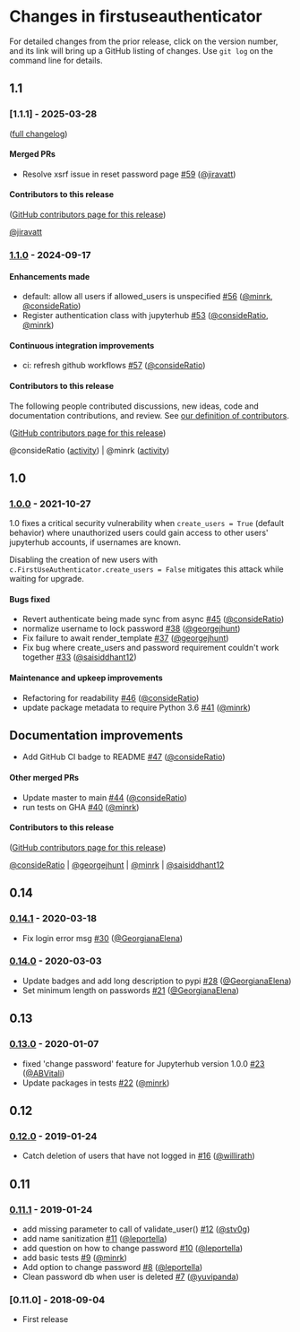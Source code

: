 # Changes in firstuseauthenticator

For detailed changes from the prior release, click on the version number, and
its link will bring up a GitHub listing of changes. Use `git log` on the
command line for details.

## 1.1

### [1.1.1] - 2025-03-28 

([full changelog](https://github.com/jupyterhub/firstuseauthenticator/compare/1.1.0...e1ada8b587cd1d9095c3a230663d3bfafb8d6546))

#### Merged PRs

- Resolve xsrf issue in reset password page [#59](https://github.com/jupyterhub/firstuseauthenticator/pull/59) ([@jiravatt](https://github.com/jiravatt))

#### Contributors to this release

([GitHub contributors page for this release](https://github.com/jupyterhub/firstuseauthenticator/graphs/contributors?from=2024-09-17&to=2025-03-28&type=c))

[@jiravatt](https://github.com/search?q=repo%3Ajupyterhub%2Ffirstuseauthenticator+involves%3Ajiravatt+updated%3A2024-09-17..2025-03-28&type=Issues)


### [1.1.0] - 2024-09-17

#### Enhancements made

- default: allow all users if allowed_users is unspecified [#56](https://github.com/jupyterhub/firstuseauthenticator/pull/56) ([@minrk](https://github.com/minrk), [@consideRatio](https://github.com/consideRatio))
- Register authentication class with jupyterhub [#53](https://github.com/jupyterhub/firstuseauthenticator/pull/53) ([@consideRatio](https://github.com/consideRatio), [@minrk](https://github.com/minrk))

#### Continuous integration improvements

- ci: refresh github workflows [#57](https://github.com/jupyterhub/firstuseauthenticator/pull/57) ([@consideRatio](https://github.com/consideRatio))

#### Contributors to this release

The following people contributed discussions, new ideas, code and documentation contributions, and review.
See [our definition of contributors](https://github-activity.readthedocs.io/en/latest/#how-does-this-tool-define-contributions-in-the-reports).

([GitHub contributors page for this release](https://github.com/jupyterhub/firstuseauthenticator/graphs/contributors?from=2021-10-28&to=2024-09-17&type=c))

@consideRatio ([activity](https://github.com/search?q=repo%3Ajupyterhub%2Ffirstuseauthenticator+involves%3AconsideRatio+updated%3A2021-10-28..2024-09-17&type=Issues)) | @minrk ([activity](https://github.com/search?q=repo%3Ajupyterhub%2Ffirstuseauthenticator+involves%3Aminrk+updated%3A2021-10-28..2024-09-17&type=Issues))

## 1.0

### [1.0.0] - 2021-10-27

1.0 fixes a critical security vulnerability when `create_users = True` (default behavior)
where unauthorized users could gain access to other users' jupyterhub accounts, if usernames are known.

Disabling the creation of new users with `c.FirstUseAuthenticator.create_users = False` mitigates this attack while waiting for upgrade.

#### Bugs fixed

- Revert authenticate being made sync from async [#45](https://github.com/jupyterhub/firstuseauthenticator/pull/45) ([@consideRatio](https://github.com/consideRatio))
- normalize username to lock password [#38](https://github.com/jupyterhub/firstuseauthenticator/pull/38) ([@georgejhunt](https://github.com/georgejhunt))
- Fix failure to await render_template [#37](https://github.com/jupyterhub/firstuseauthenticator/pull/37) ([@georgejhunt](https://github.com/georgejhunt))
- Fix bug where create_users and password requirement couldn't work together [#33](https://github.com/jupyterhub/firstuseauthenticator/pull/33) ([@saisiddhant12](https://github.com/saisiddhant12))

#### Maintenance and upkeep improvements

- Refactoring for readability [#46](https://github.com/jupyterhub/firstuseauthenticator/pull/46) ([@consideRatio](https://github.com/consideRatio))
- update package metadata to require Python 3.6 [#41](https://github.com/jupyterhub/firstuseauthenticator/pull/41) ([@minrk](https://github.com/minrk))

## Documentation improvements

- Add GitHub CI badge to README [#47](https://github.com/jupyterhub/firstuseauthenticator/pull/47) ([@consideRatio](https://github.com/consideRatio))

#### Other merged PRs

- Update master to main [#44](https://github.com/jupyterhub/firstuseauthenticator/pull/44) ([@consideRatio](https://github.com/consideRatio))
- run tests on GHA [#40](https://github.com/jupyterhub/firstuseauthenticator/pull/40) ([@minrk](https://github.com/minrk))

#### Contributors to this release

([GitHub contributors page for this release](https://github.com/jupyterhub/firstuseauthenticator/graphs/contributors?from=2020-03-18&to=2021-10-26&type=c))

[@consideRatio](https://github.com/search?q=repo%3Ajupyterhub%2Ffirstuseauthenticator+involves%3AconsideRatio+updated%3A2020-03-18..2021-10-26&type=Issues) | [@georgejhunt](https://github.com/search?q=repo%3Ajupyterhub%2Ffirstuseauthenticator+involves%3Ageorgejhunt+updated%3A2020-03-18..2021-10-26&type=Issues) | [@minrk](https://github.com/search?q=repo%3Ajupyterhub%2Ffirstuseauthenticator+involves%3Aminrk+updated%3A2020-03-18..2021-10-26&type=Issues) | [@saisiddhant12](https://github.com/search?q=repo%3Ajupyterhub%2Ffirstuseauthenticator+involves%3Asaisiddhant12+updated%3A2020-03-18..2021-10-26&type=Issues)

## 0.14

### [0.14.1] - 2020-03-18

* Fix login error msg [#30](https://github.com/jupyterhub/firstuseauthenticator/pull/30) ([@GeorgianaElena](https://github.com/GeorgianaElena))

### [0.14.0] - 2020-03-03

* Update badges and add long description to pypi [#28](https://github.com/jupyterhub/firstuseauthenticator/pull/28) ([@GeorgianaElena](https://github.com/GeorgianaElena))
* Set minimum length on passwords [#21](https://github.com/jupyterhub/firstuseauthenticator/pull/21) ([@GeorgianaElena](https://github.com/GeorgianaElena))


## 0.13

### [0.13.0] - 2020-01-07

* fixed 'change password' feature for Jupyterhub version 1.0.0 [#23](https://github.com/jupyterhub/firstuseauthenticator/pull/23) ([@ABVitali](https://github.com/ABVitali))
* Update packages in tests [#22](https://github.com/jupyterhub/firstuseauthenticator/pull/22) ([@minrk](https://github.com/minrk))

## 0.12

### [0.12.0] - 2019-01-24

* Catch deletion of users that have not logged in [#16](https://github.com/jupyterhub/firstuseauthenticator/pull/16) ([@willirath](https://github.com/willirath))

## 0.11

### [0.11.1] - 2019-01-24

* add missing parameter to call of validate_user() [#12](https://github.com/jupyterhub/firstuseauthenticator/pull/12) ([@stv0g](https://github.com/stv0g))
* add name sanitization [#11](https://github.com/jupyterhub/firstuseauthenticator/pull/11) ([@leportella](https://github.com/leportella))
* add question on how to change password [#10](https://github.com/jupyterhub/firstuseauthenticator/pull/10) ([@leportella](https://github.com/leportella))
* add basic tests [#9](https://github.com/jupyterhub/firstuseauthenticator/pull/9) ([@minrk](https://github.com/minrk))
* Add option to change password [#8](https://github.com/jupyterhub/firstuseauthenticator/pull/8) ([@leportella](https://github.com/leportella))
* Clean password db when user is deleted [#7](https://github.com/jupyterhub/firstuseauthenticator/pull/7) ([@yuvipanda](https://github.com/yuvipanda))

### [0.11.0] - 2018-09-04

* First release

[1.1.0]: https://github.com/jupyterhub/firstuseauthenticator/compare/v1.0.0...v1.1.0
[1.0.0]: https://github.com/jupyterhub/firstuseauthenticator/compare/v0.14.1...v1.0.0
[0.14.1]: https://github.com/jupyterhub/firstuseauthenticator/compare/v0.14.0...v0.14.1
[0.14.0]: https://github.com/jupyterhub/firstuseauthenticator/compare/0.13.0...v0.14.0
[0.13.0]: https://github.com/jupyterhub/firstuseauthenticator/compare/v0.12...0.13.0
[0.12.0]: https://github.com/jupyterhub/firstuseauthenticator/compare/v0.11...v0.12
[0.11.1]: https://github.com/jupyterhub/firstuseauthenticator/compare/v0.11...v0.11.1

